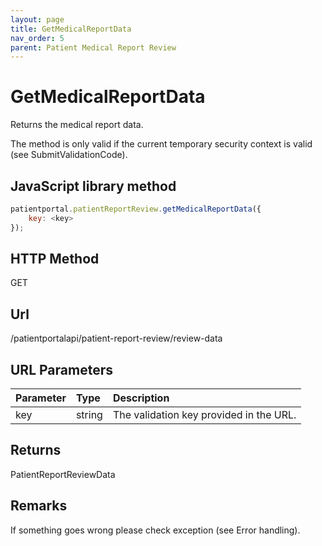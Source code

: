 ```yaml
---
layout: page
title: GetMedicalReportData
nav_order: 5
parent: Patient Medical Report Review
---
```


# GetMedicalReportData

Returns the medical report data.

The method is only valid if the current temporary security context is valid (see SubmitValidationCode).

## JavaScript library method

```javascript
patientportal.patientReportReview.getMedicalReportData({
    key: <key>
});
```

## HTTP Method

GET

## ****Url****

/patientportalapi/patient-report-review/review-data

## URL Parameters

| Parameter | Type   | Description                                                 |
|:----------|:-------|:------------------------------------------------------------|
| key | string | The validation key provided in the URL. |

## Returns

PatientReportReviewData

## Remarks

If something goes wrong please check exception (see Error handling).
